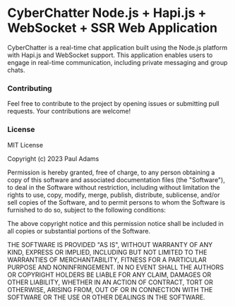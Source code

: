 # CyberChatter Node.js + Hapi.js + WebSocket + SSR Web Application

CyberChatter is a real-time chat application built using the Node.js platform with Hapi.js and WebSocket support. This application enables users to engage in real-time communication, including private messaging and group chats.

### Contributing

Feel free to contribute to the project by opening issues or submitting pull requests. Your contributions are welcome!

### License

MIT License

Copyright (c) 2023 Paul Adams

Permission is hereby granted, free of charge, to any person obtaining a copy
of this software and associated documentation files (the "Software"), to deal
in the Software without restriction, including without limitation the rights
to use, copy, modify, merge, publish, distribute, sublicense, and/or sell
copies of the Software, and to permit persons to whom the Software is
furnished to do so, subject to the following conditions:

The above copyright notice and this permission notice shall be included in all
copies or substantial portions of the Software.

THE SOFTWARE IS PROVIDED "AS IS", WITHOUT WARRANTY OF ANY KIND, EXPRESS OR
IMPLIED, INCLUDING BUT NOT LIMITED TO THE WARRANTIES OF MERCHANTABILITY,
FITNESS FOR A PARTICULAR PURPOSE AND NONINFRINGEMENT. IN NO EVENT SHALL THE
AUTHORS OR COPYRIGHT HOLDERS BE LIABLE FOR ANY CLAIM, DAMAGES OR OTHER
LIABILITY, WHETHER IN AN ACTION OF CONTRACT, TORT OR OTHERWISE, ARISING FROM,
OUT OF OR IN CONNECTION WITH THE SOFTWARE OR THE USE OR OTHER DEALINGS IN THE
SOFTWARE.
